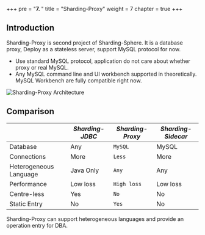+++
pre = "<b>7. </b>"
title = "Sharding-Proxy"
weight = 7
chapter = true
+++

## Introduction

Sharding-Proxy is second project of Sharding-Sphere.
It is a database proxy, Deploy as a stateless server, support MySQL protocol for now.

* Use standard MySQL protocol, application do not care about whether proxy or real MySQL.
* Any MySQL command line and UI workbench supported in theoretically. MySQL Workbench are fully compatible right now.

![Sharding-Proxy Architecture](http://ovfotjrsi.bkt.clouddn.com/sharding-proxy-brief.png)

## Comparison

|                        | *Sharding-JDBC* | *Sharding-Proxy* | *Sharding-Sidecar* |
| ---------------------- | --------------- | ---------------- | ------------------ |
| Database               | Any             | `MySQL`          | MySQL              |
| Connections            | More            | `Less`           | More               |
| Heterogeneous Language | Java Only       | `Any`            | Any                |
| Performance            | Low loss        | `High loss`      | Low loss           |
| Centre-less            | Yes             | `No`             | No                 |
| Static Entry           | No              | `Yes`            | No                 |

Sharding-Proxy can support heterogeneous languages and provide an operation entry for DBA.
